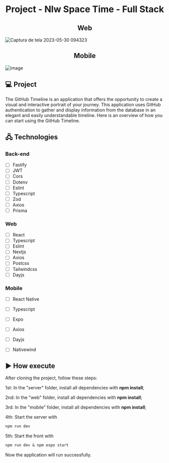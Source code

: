 <h1 align="center">
    Project - Nlw Space Time - Full Stack
</h1>
<h2 align="center">
  Web
</h1>

![Captura de tela 2023-05-30 094323](https://github.com/Douglasvmatos/nlw-spacetime/assets/105434742/982cb502-e756-4f99-bd85-fb1a641fc4a1)

<h2 align="center">
  Mobile
</h1>

![image](https://github.com/Douglasvmatos/nlw-spacetime/assets/105434742/8e6da4f9-4693-4a05-8a75-b12a3d8ddf97)

## 💻 Project

The GitHub Timeline is an application that offers the opportunity to create a visual and interactive portrait of your journey. This application uses GitHub authentication to gather and display information from the database in an elegant and easily understandable timeline. Here is an overview of how you can start using the GitHub Timeline.

## 🖧 Technologies

### Back-end
-   [ ] Fastify
-   [ ] JWT
-   [ ] Cors
-   [ ] Dotenv
-   [ ] Eslint
-   [ ] Typescript
-   [ ] Zod
-   [ ] Axios
-   [ ] Prisma

### Web
-   [ ] React
-   [ ] Typescript
-   [ ] Eslint
-   [ ] Nextjs
-   [ ] Axios
-   [ ] Postcss
-   [ ] Tailwindcss
-   [ ] Dayjs

### Mobile
-   [ ] React Native
-   [ ] Typescript
-   [ ] Expo
-   [ ] Axios
-   [ ] Dayjs
-   [ ] Nativewind


## ▶️ How execute

After cloning the project, follow these steps:

1st: In the "server" folder, install all dependencies with **npm install**;

2nd: In the "web" folder, install all dependencies with **npm install**;

3rd: In the "mobile" folder, install all dependencies with **npm install**;

4th: Start the server with
```cl
npm run dev
```

5th: Start the front with 
```cl
npm run dev & npm expo start 
```

Now the application will run successfully.


